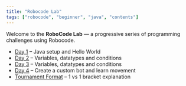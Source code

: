 ```yaml
---
title: "Robocode Lab"
tags: ["robocode", "beginner", "java", "contents"]
---
```


Welcome to the **RoboCode Lab** — a progressive series of programming challenges using Robocode.

- [Day 1](/robocode/Day-1/00_java_intro) – Java setup and Hello World
- [Day 2](/robocode/Day-2/00_variables_and_datatypes) – Variables, datatypes and conditions
- [Day 3](/robocode/Day-3/00_robo_code_intro) – Variables, datatypes and conditions
- [Day 4](/robocode/Day-4/00_movement_angles) – Create a custom bot and learn movement
- [Tournament Format](/robocode/tournament_format) – 1 vs 1 bracket explanation
